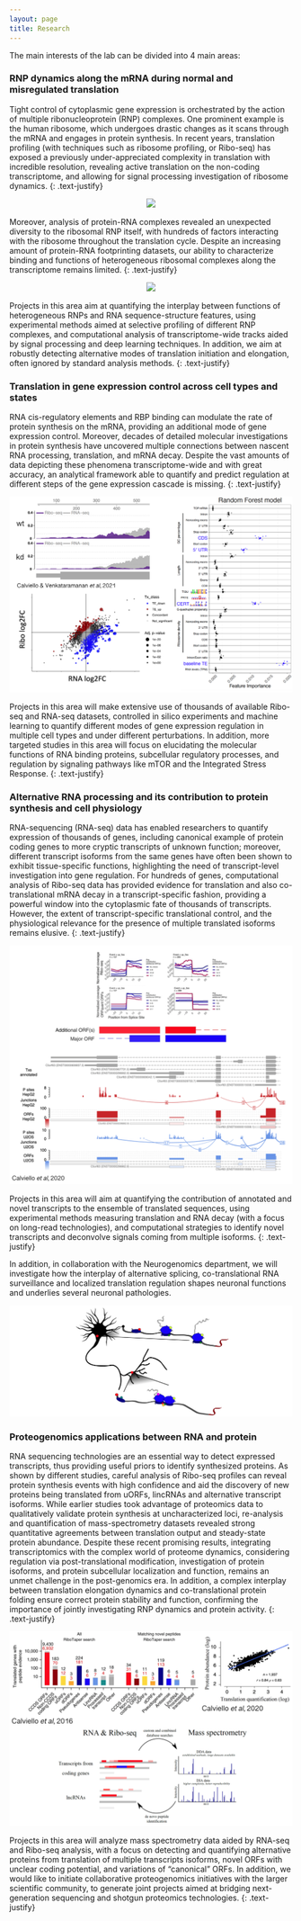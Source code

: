 ```yaml
---
layout: page
title: Research
---
```



The main interests of the lab can be divided into 4 main areas:



### RNP dynamics along the mRNA during normal and misregulated translation

Tight control of cytoplasmic gene expression is orchestrated by the action of multiple ribonucleoprotein (RNP) 
complexes. One prominent example is the human ribosome, which undergoes drastic changes as it scans through the mRNA and engages in protein synthesis.
In recent years, translation profiling (with techniques such as ribosome profiling, or Ribo-seq) has exposed a previously under-appreciated complexity in translation with incredible resolution, revealing active translation on the non-coding transcriptome,
and allowing for signal processing investigation of ribosome dynamics.
{: .text-justify}
<p align="center">
<img src="/img/ribot.png"  />
</p>
Moreover, analysis of protein-RNA complexes revealed an unexpected diversity to the ribosomal RNP itself, with hundreds of factors interacting with the ribosome throughout the translation cycle.
Despite an increasing amount of protein-RNA footprinting datasets, our ability to characterize binding and functions of heterogeneous ribosomal complexes along the transcriptome remains limited.
{: .text-justify}
<p align="center">
<img src="/img/rnp_dyn_ok.png"  />
</p>
Projects in this area aim at quantifying the interplay between functions of heterogeneous RNPs and RNA sequence-structure features, using experimental methods aimed at selective profiling of different RNP complexes, and computational analysis of transcriptome-wide tracks aided by signal processing and deep learning techniques. In addition, we aim at robustly detecting alternative modes of translation initiation and elongation, often ignored by standard analysis methods.
{: .text-justify}
<br>


### Translation in gene expression control across cell types and states

RNA cis-regulatory elements and RBP binding can modulate the rate of protein synthesis on the mRNA, providing an additional mode of gene expression control. Moreover, decades of detailed molecular investigations in protein synthesis have uncovered multiple connections between nascent RNA processing, translation, and mRNA decay. Despite the vast amounts of data depicting these phenomena transcriptome-wide and with great accuracy, an analytical framework able to quantify and predict regulation at different steps of the gene expression cascade is missing.
{: .text-justify}
<p align="center">
<img src="/img/regul3.png" />
</p>
Projects in this area will make extensive use of thousands of available Ribo-seq and RNA-seq datasets, controlled in silico experiments and machine learning to quantify different modes of gene expression regulation in multiple cell types and under different perturbations. In addition, more targeted studies in this area will focus on elucidating the molecular functions of RNA binding proteins, subcellular regulatory processes, and regulation by signaling pathways like mTOR and the Integrated Stress Response.
{: .text-justify}
<br>


### Alternative RNA processing and its contribution to protein synthesis and cell physiology

RNA-sequencing (RNA-seq) data has enabled researchers to quantify expression of thousands of genes, including canonical example of protein coding genes to more cryptic transcripts of unknown function; moreover, different transcript isoforms from the same genes have often been shown to exhibit tissue-specific functions, highlighting the need of transcript-level investigation into gene regulation. For hundreds of genes, computational analysis of Ribo-seq data has provided evidence for translation and also co-translational mRNA decay in a transcript-specific fashion, providing a powerful window into the cytoplasmic fate of thousands of transcripts. However, the extent of transcript-specific translational control, and the physiological relevance for the presence of multiple translated isoforms remains elusive.
{: .text-justify}
<p align="center">
<img src="/img/altspl.png"  />
</p>
Projects in this area will aim at quantifying the contribution of annotated and novel transcripts to the ensemble of translated sequences, using experimental methods measuring translation and RNA decay (with a focus on long-read technologies), and computational strategies to identify novel transcripts and deconvolve signals coming from multiple isoforms.
{: .text-justify}
<br>

In addition, in collaboration with the Neurogenomics department, we will investigate how the interplay of alternative splicing, co-translational RNA surveillance and localized translation
regulation shapes neuronal functions and underlies several neuronal pathologies.

<p align="center">
<img src="/img/neur2.png"  />
</p>


### Proteogenomics applications between RNA and protein

RNA sequencing technologies are an essential way to detect expressed transcripts, thus providing useful priors to identify synthesized proteins. As shown by different studies, careful analysis of Ribo-seq profiles can reveal protein synthesis events with high confidence and aid the discovery of new proteins being translated from uORFs, lincRNAs and alternative transcript isoforms. While earlier studies took advantage of proteomics data to qualitatively validate protein synthesis at uncharacterized loci, re-analysis and quantification of mass-spectrometry datasets revealed strong quantitative agreements between translation output and steady-state protein abundance. Despite these recent promising results, integrating transcriptomics with the complex world of proteome dynamics, considering regulation via post-translational modification, investigation of protein isoforms, and protein subcellular localization and function, remains an unmet challenge in the post-genomics era. 
In addition, a complex interplay between translation elongation dynamics and co-translational protein folding ensure correct protein stability and function, confirming the importance of jointly investigating RNP dynamics and protein activity.
{: .text-justify}
<p align="center">
<img src="/img/proteogen.png"  />
</p>
Projects in this area will analyze mass spectrometry data aided by RNA-seq and Ribo-seq analysis, with a focus on detecting and quantifying alternative proteins from translation of multiple transcripts isoforms, novel ORFs with unclear coding potential, and variations of “canonical” ORFs. In addition, we would like to initiate collaborative proteogenomics initiatives with the larger scientific community, to generate joint projects aimed at bridging next-generation sequencing and shotgun proteomics technologies.
{: .text-justify}
<br>




